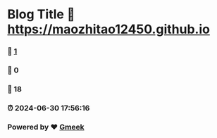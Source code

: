 # Blog Title :link: https://maozhitao12450.github.io
### :page_facing_up: [1](https://maozhitao12450.github.io/tag.html) 
### :speech_balloon: 0 
### :hibiscus: 18 
### :alarm_clock: 2024-06-30 17:56:16 
### Powered by :heart: [Gmeek](https://github.com/Meekdai/Gmeek)

